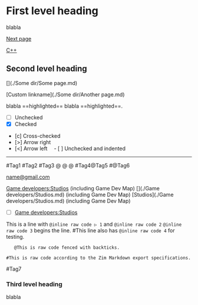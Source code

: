 # First level heading

blabla

[Next page](This%20is%20a%20sub%20page.md)

[C++](C%2B%2B%20is%20some%20programming%20language.md)

## Second level heading

[](./Some dir/Some page.md)

[Custom linkname](./Some dir/Another page.md)

blabla ==highlighted== blabla ==highlighted==.

- [ ] Unchecked
- [x] Checked
- [c] Cross-checked
- [>] Arrow right
- [<] Arrow left
&emsp;- [ ] Unchecked and indented

---

#Tag1 #Tag2 #Tag3
@ @
@
#Tag4@Tag5
#@Tag6

[name@gmail.com](mailto:name@gmail.com)

[Game developers:Studios]() (including Game Dev Map)
[](./Game developers/Studios.md) (including Game Dev Map)
[Studios](./Game developers/Studios.md) (including Game Dev Map)
- [ ] [Game developers:Studios]()

This is a line with `@inline raw code ▷ 1` and `@inline raw code 2`
`@inline raw code 3` begins the line.
#This line also has `@inline raw code 4` for testing.

```
   @This is raw code fenced with backticks.
```

	#This is raw code according to the Zim Markdown export specifications.
#Tag7

### Third level heading

blabla

